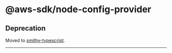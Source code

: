 # @aws-sdk/node-config-provider

## Deprecation

Moved to [smithy-typescript](https://github.com/awslabs/smithy-typescript/tree/main/packages).

---
